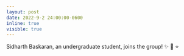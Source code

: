 ```yaml
---
layout: post
date: 2022-9-2 24:00:00-0600
inline: true
visible: true
---
```


Sidharth Baskaran, an undergraduate student, joins the group! :sparkles: :honeybee: :star:
